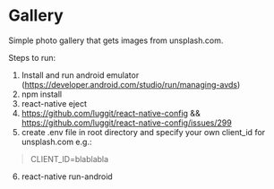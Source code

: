# Gallery

Simple photo gallery that gets images from unsplash.com.

Steps to run:

1. Install and run android emulator (https://developer.android.com/studio/run/managing-avds)
2. npm install
3. react-native eject
4. https://github.com/luggit/react-native-config && https://github.com/luggit/react-native-config/issues/299
5. create .env file in root directory and specify your own client_id for unsplash.com e.g.:
> CLIENT_ID=blablabla
6. react-native run-android